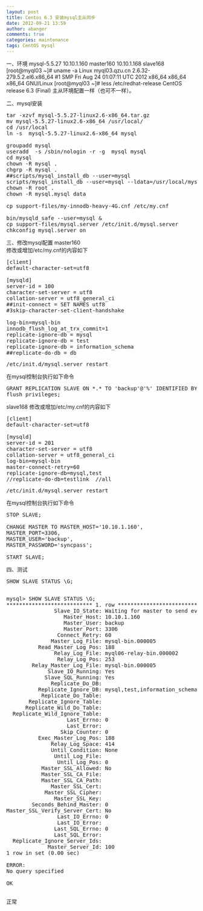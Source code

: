 ```yaml
---
layout: post
title: Centos 6.3 安装mysql主从同步
date: 2012-09-21 13:59
author: abanger
comments: true
categories: maintenance
tags: CentOS mysql
---
```

一、环境
mysql-5.5.27
  10.10.1.160 master160
  10.10.1.168 slave168
[root@myql03 ~]# uname -a
Linux myql03.qzu.cn 2.6.32-279.5.2.el6.x86_64 #1 SMP Fri Aug 24 01:07:11 UTC 2012 x86_64 x86_64 x86_64 GNU/Linux
[root@myql03 ~]# less /etc/redhat-release 
CentOS release 6.3 (Final)
主从环境配置一样（也可不一样）。
<!--more-->
二、mysql安装
<pre>
tar -xzvf mysql-5.5.27-linux2.6-x86_64.tar.gz 
mv mysql-5.5.27-linux2.6-x86_64 /usr/local/
cd /usr/local
ln -s  mysql-5.5.27-linux2.6-x86_64 mysql
  
groupadd mysql
useradd  -s /sbin/nologin -r -g  mysql mysql
cd mysql
chown -R mysql .
chgrp -R mysql .
##scripts/mysql_install_db --user=mysql
scripts/mysql_install_db --user=mysql --ldata=/usr/local/mysql/data 
chown -R root .
chown -R mysql.mysql data

cp support-files/my-innodb-heavy-4G.cnf /etc/my.cnf

bin/mysqld_safe --user=mysql &
cp support-files/mysql.server /etc/init.d/mysql.server
chkconfig mysql.server on
</pre>
三、修改mysql配置
master160  
修改或增加/etc/my.cnf的内容如下
<pre>
[client]
default-character-set=utf8 

[mysqld]
server-id = 100
character-set-server = utf8
collation-server = utf8_general_ci
##init-connect = SET NAMES utf8
#3skip-character-set-client-handshake

log-bin=mysql-bin
innodb_flush_log_at_trx_commit=1
replicate-ignore-db = mysql
replicate-ignore-db = test
replicate-ignore-db = information_schema
##replicate-do-db = db
</pre>

<pre>
/etc/init.d/mysql.server restart
</pre>
在mysql控制台执行如下命令
<pre>
GRANT REPLICATION SLAVE ON *.* TO 'backup'@'%' IDENTIFIED BY 'syncpass';
flush privileges;
</pre>


slave168
修改或增加/etc/my.cnf的内容如下
<pre>
[client]
default-character-set=utf8

[mysqld]
server-id = 201
character-set-server = utf8
collation-server = utf8_general_ci
log-bin=mysql-bin
master-connect-retry=60
replicate-ignore-db=mysql,test
//replicate-do-db=testlink  //all
</pre>
<pre>
/etc/init.d/mysql.server restart
</pre>
在mysql控制台执行如下命令

<pre>
STOP SLAVE;

CHANGE MASTER TO MASTER_HOST='10.10.1.160',
MASTER_PORT=3306,
MASTER_USER='backup',
MASTER_PASSWORD='syncpass';

START SLAVE;
</pre>

四、测试
<pre>
SHOW SLAVE STATUS \G;
</pre>
<pre>

mysql> SHOW SLAVE STATUS \G;
*************************** 1. row ***************************
               Slave_IO_State: Waiting for master to send event
                  Master_Host: 10.10.1.160
                  Master_User: backup
                  Master_Port: 3306
                Connect_Retry: 60
              Master_Log_File: mysql-bin.000005
          Read_Master_Log_Pos: 188
               Relay_Log_File: myql06-relay-bin.000002
                Relay_Log_Pos: 253
        Relay_Master_Log_File: mysql-bin.000005
             Slave_IO_Running: Yes
            Slave_SQL_Running: Yes
              Replicate_Do_DB: 
          Replicate_Ignore_DB: mysql,test,information_schema
           Replicate_Do_Table: 
       Replicate_Ignore_Table: 
      Replicate_Wild_Do_Table: 
  Replicate_Wild_Ignore_Table: 
                   Last_Errno: 0
                   Last_Error: 
                 Skip_Counter: 0
          Exec_Master_Log_Pos: 188
              Relay_Log_Space: 414
              Until_Condition: None
               Until_Log_File: 
                Until_Log_Pos: 0
           Master_SSL_Allowed: No
           Master_SSL_CA_File: 
           Master_SSL_CA_Path: 
              Master_SSL_Cert: 
            Master_SSL_Cipher: 
               Master_SSL_Key: 
        Seconds_Behind_Master: 0
Master_SSL_Verify_Server_Cert: No
                Last_IO_Errno: 0
                Last_IO_Error: 
               Last_SQL_Errno: 0
               Last_SQL_Error: 
  Replicate_Ignore_Server_Ids: 
             Master_Server_Id: 100
1 row in set (0.00 sec)

ERROR: 
No query specified

OK

</pre>
正常
